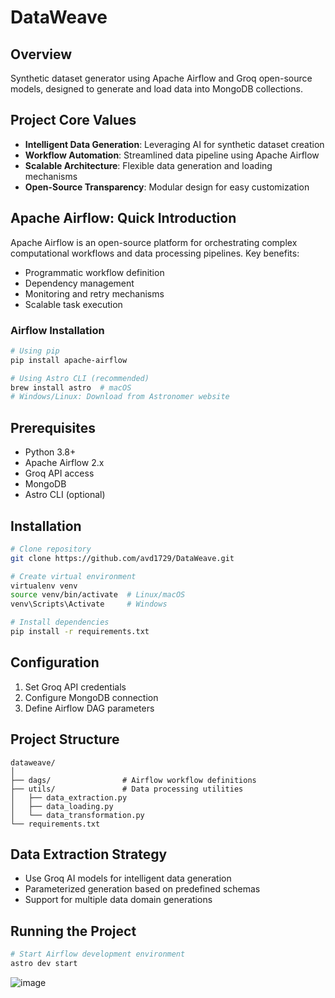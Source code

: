 # DataWeave

## Overview
Synthetic dataset generator using Apache Airflow and Groq open-source models, designed to generate and load data into MongoDB collections.


## Project Core Values
- **Intelligent Data Generation**: Leveraging AI for synthetic dataset creation
- **Workflow Automation**: Streamlined data pipeline using Apache Airflow
- **Scalable Architecture**: Flexible data generation and loading mechanisms
- **Open-Source Transparency**: Modular design for easy customization

## Apache Airflow: Quick Introduction
Apache Airflow is an open-source platform for orchestrating complex computational workflows and data processing pipelines. Key benefits:
- Programmatic workflow definition
- Dependency management
- Monitoring and retry mechanisms
- Scalable task execution


### Airflow Installation
```bash
# Using pip
pip install apache-airflow

# Using Astro CLI (recommended)
brew install astro  # macOS
# Windows/Linux: Download from Astronomer website
```

## Prerequisites
- Python 3.8+
- Apache Airflow 2.x
- Groq API access
- MongoDB
- Astro CLI (optional)

## Installation
```bash
# Clone repository
git clone https://github.com/avd1729/DataWeave.git

# Create virtual environment
virtualenv venv
source venv/bin/activate  # Linux/macOS
venv\Scripts\Activate     # Windows

# Install dependencies
pip install -r requirements.txt
```

## Configuration
1. Set Groq API credentials
2. Configure MongoDB connection
3. Define Airflow DAG parameters

## Project Structure
```
dataweave/
│
├── dags/                # Airflow workflow definitions
├── utils/               # Data processing utilities
│   ├── data_extraction.py
│   ├── data_loading.py
│   └── data_transformation.py
└── requirements.txt
```

## Data Extraction Strategy
- Use Groq AI models for intelligent data generation
- Parameterized generation based on predefined schemas
- Support for multiple data domain generations

## Running the Project
```bash
# Start Airflow development environment
astro dev start
```

![image](https://github.com/user-attachments/assets/67f0853d-20c2-405e-8590-c2c0125e9f7d)

